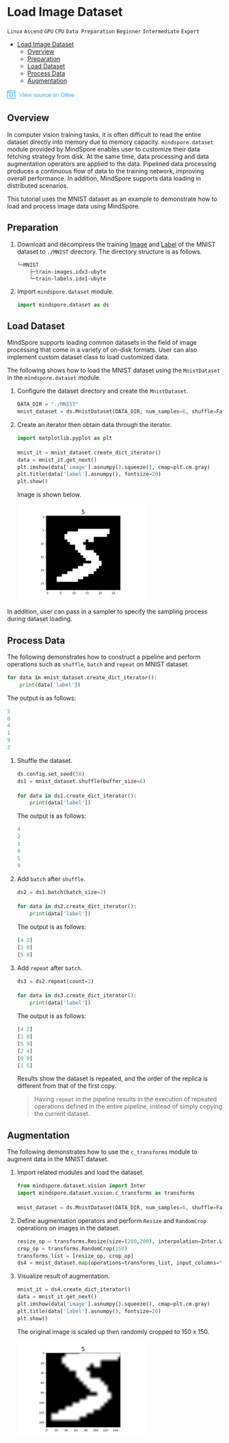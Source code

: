 # Load Image Dataset

`Linux` `Ascend` `GPU` `CPU` `Data Preparation` `Beginner` `Intermediate` `Expert`

<!-- TOC -->

- [Load Image Dataset](#load-image-dataset)
    - [Overview](#overview)
    - [Preparation](#preparation)
    - [Load Dataset](#load-dataset)
    - [Process Data](#process-data)
    - [Augmentation](#augmentation)

<!-- /TOC -->

<a href="https://gitee.com/mindspore/docs/blob/master/tutorials/training/source_en/use/load_dataset_image.md" target="_blank"><img src="../_static/logo_source.png"></a>

## Overview

In computer vision training tasks, it is often difficult to read the entire dataset directly into memory due to memory capacity. `mindspore.dataset` module provided by MindSpore enables user to customize their data fetching strategy from disk. At the same time, data processing and data augmentation operators are applied to the data. Pipelined data processing produces a continuous flow of data to the training network, improving overall performance. In addition, MindSpore supports data loading in distributed scenarios.

This tutorial uses the MNIST dataset as an example to demonstrate how to load and process image data using MindSpore.

## Preparation

1. Download and decompress the training [Image](http://yann.lecun.com/exdb/mnist/train-images-idx3-ubyte.gz) and [Label](http://yann.lecun.com/exdb/mnist/train-labels-idx1-ubyte.gz) of the MNIST dataset to `./MNIST` directory. The directory structure is as follows.

    ```
    └─MNIST
        ├─train-images.idx3-ubyte
        └─train-labels.idx1-ubyte
    ```

2. Import `mindspore.dataset` module.

    ```python
    import mindspore.dataset as ds
    ```

## Load Dataset

MindSpore supports loading common datasets in the field of image processing that come in a variety of on-disk formats. User can also implement custom dataset class to load customized data.

The following shows how to load the MNIST dataset using the `MnistDataset` in the `mindspore.dataset` module.

1. Configure the dataset directory and create the `MnistDataset`.

    ```python
    DATA_DIR = "./MNIST"
    mnist_dataset = ds.MnistDataset(DATA_DIR, num_samples=6, shuffle=False)
    ```

2. Create an iterator then obtain data through the iterator.

    ```python
    import matplotlib.pyplot as plt

    mnist_it = mnist_dataset.create_dict_iterator()
    data = mnist_it.get_next()
    plt.imshow(data['image'].asnumpy().squeeze(), cmap=plt.cm.gray)
    plt.title(data['label'].asnumpy(), fontsize=20)
    plt.show()
    ```

    Image is shown below.

    ![mnist_5](./images/mnist_5.png)

In addition, user can pass in a sampler to specify the sampling process during dataset loading.
## Process Data

The following demonstrates how to construct a pipeline and perform operations such as `shuffle`, `batch` and `repeat` on MNIST dataset.

```python
for data in mnist_dataset.create_dict_iterator():
    print(data['label'])
```

The output is as follows:

```python
5
0
4
1
9
2
```

1. Shuffle the dataset.

    ```python
    ds.config.set_seed(58)
    ds1 = mnist_dataset.shuffle(buffer_size=6)

    for data in ds1.create_dict_iterator():
        print(data['label'])
    ```

    The output is as follows:

    ```python
    4
    2
    1
    0
    5
    9
    ```

2. Add `batch` after `shuffle`.

    ```python
    ds2 = ds1.batch(batch_size=2)

    for data in ds2.create_dict_iterator():
        print(data['label'])
    ```

    The output is as follows:

    ```python
    [4 2]
    [1 0]
    [5 9]
    ```

3. Add `repeat` after `batch`.

    ```python
    ds3 = ds2.repeat(count=2)

    for data in ds3.create_dict_iterator():
        print(data['label'])
    ```

    The output is as follows:

    ```python
    [4 2]
    [1 0]
    [5 9]
    [2 4]
    [0 9]
    [1 5]
    ```

    Results show the dataset is repeated, and the order of the replica is different from that of the first copy.

    > Having `repeat` in the pipeline results in the execution of repeated operations defined in the entire pipeline, instead of simply copying the current dataset.

## Augmentation

The following demonstrates how to use the `c_transforms` module to augment data in the MNIST dataset.

1. Import related modules and load the dataset.

    ```python
    from mindspore.dataset.vision import Inter
    import mindspore.dataset.vision.c_transforms as transforms

    mnist_dataset = ds.MnistDataset(DATA_DIR, num_samples=6, shuffle=False)
    ```

2. Define augmentation operators and perform `Resize` and `RandomCrop` operations on images in the dataset.

    ```python
    resize_op = transforms.Resize(size=(200,200), interpolation=Inter.LINEAR)
    crop_op = transforms.RandomCrop(150)
    transforms_list = [resize_op, crop_op]
    ds4 = mnist_dataset.map(operations=transforms_list, input_columns="image")
    ```

3. Visualize result of augmentation.

    ```python
    mnist_it = ds4.create_dict_iterator()
    data = mnist_it.get_next()
    plt.imshow(data['image'].asnumpy().squeeze(), cmap=plt.cm.gray)
    plt.title(data['label'].asnumpy(), fontsize=20)
    plt.show()
    ```

    The original image is scaled up then randomly cropped to 150 x 150.

    ![mnist_5_resize_crop](./images/mnist_5_resize_crop.png)
